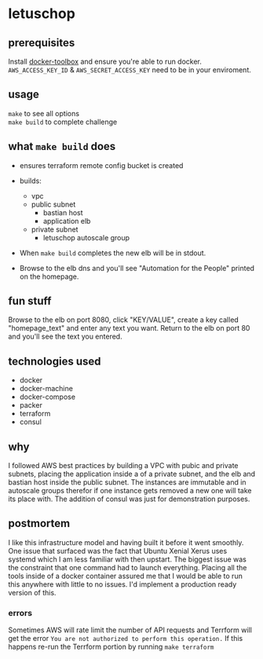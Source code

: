 # letuschop

## prerequisites
Install [docker-toolbox](https://www.docker.com/products/docker-toolbox) and ensure you're able to run docker.  
`AWS_ACCESS_KEY_ID` & `AWS_SECRET_ACCESS_KEY` need to be in your enviroment.

## usage

`make` to see all options  
`make build` to complete challenge

## what `make build` does

* ensures terraform remote config bucket is created
* builds:
  * vpc
  * public subnet
    * bastian host
    * application elb
  * private subnet
    * letuschop autoscale group

* When `make build` completes the new elb will be in stdout.
* Browse to the elb dns and you'll see "Automation for the People" printed on the homepage.

## fun stuff

Browse to the elb on port 8080, click "KEY/VALUE", create a key called "homepage_text" and enter any text you want. Return to the elb on port 80 and you'll see the text you entered.

## technologies used

* docker
* docker-machine
* docker-compose
* packer
* terraform
* consul


## why

I followed AWS best practices by building a VPC with pubic and private subnets,
placing the application inside a of a private subnet, and the elb and bastian
host inside the public subnet. The instances are immutable and in autoscale groups
therefor if one instance gets removed a new one will take its place with. The
addition of consul was just for demonstration purposes.

## postmortem

I like this infrastructure model and having built it before it went smoothly.
One issue that surfaced was the fact that Ubuntu Xenial Xerus uses systemd
which I am less familiar with then upstart. The biggest issue was the constraint
that one command had to launch everything. Placing all the tools inside of a docker
container assured me that I would be able to run this anywhere with little to no
issues. I'd implement a production ready version of this.

### errors

Sometimes AWS will rate limit the number of API requests and Terrform will get the error `You are not authorized to perform this operation.` If this happens re-run the Terrform portion by running `make terraform`
